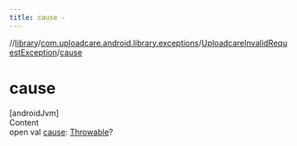 ```yaml
---
title: cause -
---
```

//[library](../../index.md)/[com.uploadcare.android.library.exceptions](../index.md)/[UploadcareInvalidRequestException](index.md)/[cause](cause.md)



# cause  
[androidJvm]  
Content  
open val [cause](cause.md): [Throwable](https://kotlinlang.org/api/latest/jvm/stdlib/kotlin/-throwable/index.html)?  



